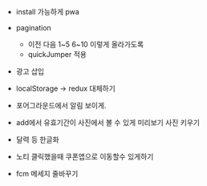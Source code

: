 - install 가능하게 pwa
- pagination

  - 이전 다음 1~5 6~10 이렇게 올라가도록
  - quickJumper 적용

- 광고 삽입

- localStorage -> redux 대체하기

- 포어그라운드에서 알림 보이게.
- add에서 유효기간이 사진에서 볼 수 있게 미리보기 사진 키우기
- 달력 등 한글화

- 노티 클릭했을때 쿠폰앱으로 이동할수 있게하기
- fcm 메세지 줄바꾸기
